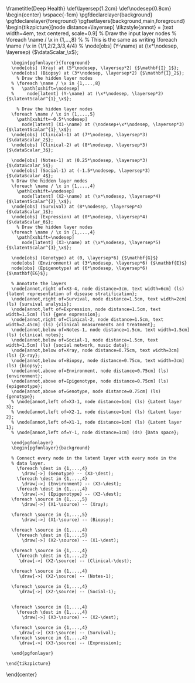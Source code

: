 <!--frame failure start-->

\frametitle{Deep Health}
  \def\layersep{1.2cm}
  \def\nodesep{0.8cm}
  \begin{center}
    \vspace{-1cm}
    \pgfdeclarelayer{background}
    \pgfdeclarelayer{foreground}
    \pgfsetlayers{background,main,foreground}
    \begin{tikzpicture}[node distance=\layersep]
      \tikzstyle{annot} = [text width=4em, text centered, scale=0.9]    % Draw the input layer nodes
      % \foreach \name / \x in {1,...,8}
      %   % This is the same as writing \foreach \name / \x in {1/1,2/2,3/3,4/4}
      %   \node[obs] (Y-\name) at (\x*\nodesep, \layersep) {$\dataScalar_\x$};

      

      \begin{pgfonlayer}{foreground}
      \node[obs] (Xray) at (5*\nodesep, \layersep*2) {$\mathbf{I}_1$};
      \node[obs] (Biopsy) at (3*\nodesep, \layersep*2) {$\mathbf{I}_2$};
        % Draw the hidden layer nodes
      % \foreach \name / \x in {1,...,8}
      %   \path[xshift=\nodesep]
      %     node[latent] (Y-\name) at (\x*\nodesep, \layersep*2) {$\latentScalar^{1}_\x$};

        % Draw the hidden layer nodes
      \foreach \name / \x in {1,...,5}
        \path[xshift=-0.5*\nodesep]
          node[latent] (X1-\name) at (\nodesep+\x*\nodesep, \layersep*3) {$\latentScalar^{1}_\x$};
      \node[obs] (Clinical-1) at (7*\nodesep, \layersep*3) {$\dataScalar_2$};
      \node[obs] (Clinical-2) at (8*\nodesep, \layersep*3) {$\dataScalar_3$};

      \node[obs] (Notes-1) at (0.25*\nodesep, \layersep*3) {$\dataScalar_5$};
      \node[obs] (Social-1) at (-1.5*\nodesep, \layersep*3) {$\dataScalar_4$};
      % Draw the hidden layer nodes
      \foreach \name / \x in {1,...,4}
        \path[xshift=\nodesep]
          node[latent] (X2-\name) at (\x*\nodesep, \layersep*4) {$\latentScalar^{2}_\x$};
      \node[obs] (Survival) at (8*\nodesep, \layersep*4) {$\dataScalar_1$};
      \node[obs] (Expression) at (0*\nodesep, \layersep*4) {$\dataScalar_6$};
        % Draw the hidden layer nodes
      \foreach \name / \x in {1,...,4}
        \path[xshift=\nodesep]
          node[latent] (X3-\name) at (\x*\nodesep, \layersep*5) {$\latentScalar^{3}_\x$};

      \node[obs] (Genotype) at (0, \layersep*6) {$\mathbf{G}$} 
      node[obs] (Environment) at (3*\nodesep, \layersep*6) {$\mathbf{E}$} 
      node[obs] (Epigenotype) at (6*\nodesep, \layersep*6) {$\mathbf{EG}$};

      % Annotate the layers
      \node[annot,right of=X3-4, node distance=3cm, text width=6cm] (ls) {latent representation of disease stratification};
      \node[annot,right of=Survival, node distance=1.5cm, text width=2cm] (ls) {survival analysis};
      \node[annot,left of=Expression, node distance=1.5cm, text width=1.5cm] (ls) {gene expression};
      \node[annot,right of=Clinical-2, node distance=1.5cm, text width=2.45cm] (ls) {clinical measurements and treatment};
      \node[annot,below of=Notes-1, node distance=1.5cm, text width=1.5cm] (ls) {clinical notes};
      \node[annot,below of=Social-1, node distance=1.5cm, text width=1.5cm] (ls) {social network, music data};
      \node[annot,below of=Xray, node distance=0.75cm, text width=3cm] (ls) {X-ray};
      \node[annot,below of=Biopsy, node distance=0.75cm, text width=3cm] (ls) {biopsy};
      \node[annot,above of=Environment, node distance=0.75cm] (ls) {environment};
      \node[annot,above of=Epigenotype, node distance=0.75cm] (ls) {epigenotype};
      \node[annot,above of=Genotype, node distance=0.75cm] (ls) {genotype};
      % \node[annot,left of=X3-1, node distance=1cm] (ls) {Latent layer 3};
      % \node[annot,left of=X2-1, node distance=1cm] (ls) {Latent layer 2};
      % \node[annot,left of=X1-1, node distance=1cm] (ls) {Latent layer 1};
      % \node[annot,left of=Y-1, node distance=1cm] (ds) {Data space};

      \end{pgfonlayer}
      \begin{pgfonlayer}{background}

      % Connect every node in the latent layer with every node in the
      % data layer.
        \foreach \dest in {1,...,4}
          \draw[->] (Genotype) -- (X3-\dest);
        \foreach \dest in {1,...,4}
          \draw[->] (Environment) -- (X3-\dest);
        \foreach \dest in {1,...,4}
          \draw[->] (Epigenotype) -- (X3-\dest);
      \foreach \source in {1,...,5}
          \draw[->] (X1-\source) -- (Xray);

      \foreach \source in {1,...,5}
          \draw[->] (X1-\source) -- (Biopsy);

      \foreach \source in {1,...,4}
        \foreach \dest in {1,...,5}
          \draw[->] (X2-\source) -- (X1-\dest);

      \foreach \source in {1,...,4}
        \foreach \dest in {1,...,2}
         \draw[->] (X2-\source) -- (Clinical-\dest);

      \foreach \source in {1,...,4}
         \draw[->] (X2-\source) -- (Notes-1);

      \foreach \source in {1,...,4}
         \draw[->] (X2-\source) -- (Social-1);


      \foreach \source in {1,...,4}
        \foreach \dest in {1,...,4}
          \draw[->] (X3-\source) -- (X2-\dest);

      \foreach \source in {1,...,4}
         \draw[->] (X3-\source) -- (Survival);
      \foreach \source in {1,...,4}
         \draw[->] (X3-\source) -- (Expression);

      \end{pgfonlayer}

    \end{tikzpicture}
  \end{center}


<!--frame failure end-->

